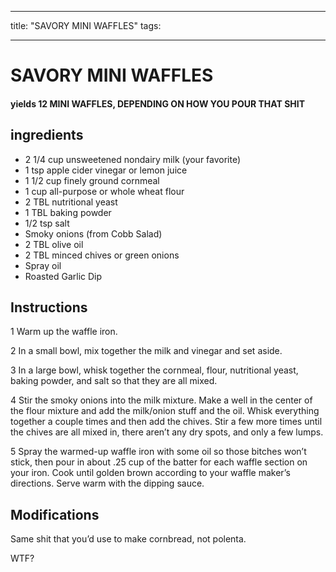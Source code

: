 
---
title: "SAVORY MINI WAFFLES"
tags:

---
# SAVORY MINI WAFFLES



#### yields  12 MINI WAFFLES, DEPENDING ON HOW YOU POUR THAT SHIT


## ingredients
* 2 1/4 cup unsweetened nondairy milk (your favorite) 
* 1 tsp apple cider vinegar or lemon juice 
* 1 1/2 cup finely ground cornmeal 
* 1 cup all-purpose or whole wheat flour 
* 2 TBL nutritional yeast 
* 1 TBL baking powder 
* 1/2 tsp salt 
* Smoky onions (from Cobb Salad) 
* 2 TBL olive oil 
* 2 TBL minced chives or green onions 
* Spray oil 
* Roasted Garlic Dip 



## Instructions
1 Warm up the waffle iron.

2 In a small bowl, mix together the milk and vinegar and set aside.

3 In a large bowl, whisk together the cornmeal, flour, nutritional yeast, baking powder, and salt so that they are all mixed.

4 Stir the smoky onions into the milk mixture. Make a well in the center of the flour mixture and add the milk/onion stuff and the oil. Whisk everything together a couple times and then add the chives. Stir a few more times until the chives are all mixed in, there aren’t any dry spots, and only a few lumps.

5 Spray the warmed-up waffle iron with some oil so those bitches won’t stick, then pour in about .25 cup of the batter for each waffle section on your iron. Cook until golden brown according to your waffle maker’s directions. Serve warm with the dipping sauce.



## Modifications
Same shit that you’d use to make cornbread, not polenta.

 WTF?




